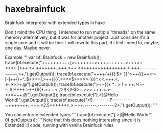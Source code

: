# haxebrainfuck
Brainfuck interpreter with extended types in haxe

Don't mind the CPU thing, i intended to run multiple "threads" on the same memory alternatively, but it was for another project. 
Just consider it's a single core and it will be fine. 
I will rewrite this part, if i feel i need to, maybe, one day. Maybe never. 

Example
'''
var bf: Brainfuck = new Brainfuck();
trace(bf.execute("++++++++++[>+++++++>++++++++++>+++>+<<<<-]>++.>+.+++++++..+++.>++.<<+++++++++++++++.>.+++.------.--------.>+.").getOutput());
trace(bf.execute("++++{+{{{.$>-}}^>++{{{++$<^.$>[-]++{{+^..$>+++|.>++{{{{.<<<<$>>>>>-}}}^.<<.+++.<.<-.>>>+.@").getOutput());
trace(bf.execute(">++{{$+*.>!++$*+.>!*=--..$>!+++.>++{${*.>++$</$>![<]!-$>=.>>>.+++.<.<-.<<=+++.@").getOutput());
trace(bf.execute("[.>]@Hello World!").getOutput());
trace(bf.execute(">5--------.7-----------.+++++++..+++.<2.5+++++++.>.+++.------.--------.2+.").getOutput());
'''

You can enforce extended types
'''
trace(bf.execute("[.>]@Hello World!", 0).getOutput());
'''
Note that this does nothing interesting since it is Extended III code, running with vanilla Brainfuck rules